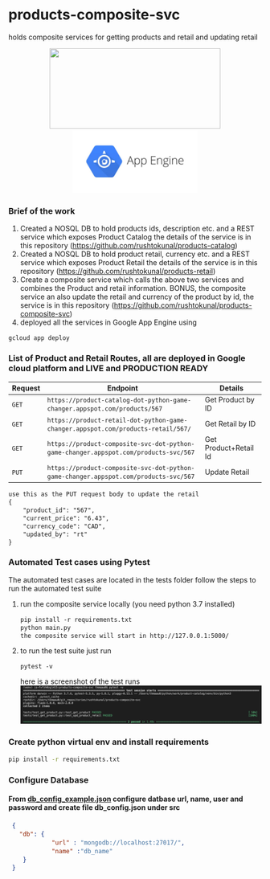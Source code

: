 # products-composite-svc
holds composite services for getting products and retail and updating retail
 
<p align="center">
  <img width="340" height="160" src="https://miro.medium.com/max/1266/1*vB-cUmm1_dBBt-4JtL0u5g.jpeg">
  <img src="/tests/app_engine.jpg" width="250" title="hover text">
</p>

### Brief of the work
1. Created a NOSQL DB to hold products ids, description etc. and a REST service which exposes Product Catalog the details of the service is in this repository (https://github.com/rushtokunal/products-catalog)
2. Created a NOSQL DB to hold product retail, currency etc. and a REST service which exposes Product Retail the details of the service is in this repository (https://github.com/rushtokunal/products-retail)
3. Create a composite service which calls the above two services and combines the Product and retail information. BONUS, the composite service an also update the retail and currency of the product by id, the service is in this repository (https://github.com/rushtokunal/products-composite-svc)
4. deployed all the services in Google App Engine using
  ```
  gcloud app deploy
  ```

### List of Product and Retail Routes, all are deployed in Google cloud platform and LIVE and PRODUCTION READY
| Request | Endpoint |  Details |
| --- | --- | --- |
| `GET` | `https://product-catalog-dot-python-game-changer.appspot.com/products/567`| Get Product by ID
| `GET` | `https://product-retail-dot-python-game-changer.appspot.com/products-retail/567/`| Get Retail by ID|
| `GET` | `https://product-composite-svc-dot-python-game-changer.appspot.com/products-svc/567`| Get Product+Retail Id|
| `PUT` | `https://product-composite-svc-dot-python-game-changer.appspot.com/products-svc/567`| Update Retail|

```
use this as the PUT request body to update the retail
{
	"product_id": "567",
	"current_price": "6.43",
	"currency_code": "CAD",
    "updated_by": "rt"
}
```

### Automated Test cases using Pytest
The automated test cases are located in the tests folder
follow the steps to run the automated test suite
1) run the composite service locally (you need python 3.7 installed)
   ```
   pip install -r requirements.txt
   python main.py
   the composite service will start in http://127.0.0.1:5000/
   ```
2) to run the test suite just run
   ```
   pytest -v
   ```
   here is a screenshot of the test runs
![Screenshot](/tests/test_cases_run.png)

### Create python virtual env and install requirements 
```sh
pip install -r requirements.txt
```
### Configure Database
#### From [db_config_example.json](src/db_config_example.json) configure datbase url, name, user and password and create file db_config.json under src
```json
 {
   "db": {
            "url" : "mongodb://localhost:27017/",
            "name" :"db_name"
    }
 }
``` 


